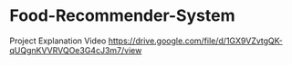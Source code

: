 ﻿# Food-Recommender-System


Project Explanation Video
https://drive.google.com/file/d/1GX9VZvtgQK-qUQgnKVVRVQOe3G4cJ3m7/view
